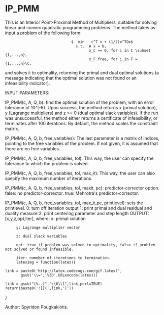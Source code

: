 # IP_PMM
This is an Interior Point-Proximal Method of Multipliers, suitable for solving linear and convex quadratic
programming problems. The method takes as input a problem of the following form:

                                  $  min   c^T x + (1/2)x^TQx$
                                    s.t.  A x = b,
                                          x_C >= 0, for i in C \subset {1,...,n},
                                          x_F free, for i in F = {1,...,n}\C.
and solves it to optimality, returning the primal and dual optimal solutions (a message indicating that the
optimal solution was not found or an infeasibility indicator).

INPUT PARAMETERS:

IP_PMM(c, A, Q, b): find the optimal solution of the problem, with an error tolerance of 10^(-6).
                     Upon success, the method returns x (primal solution), y (Lagrange multipliers) and
                     z >= 0 (dual optimal slack variables). If the run was unsuccessful, the method  either returns
                     a certificate of infeasibility, or terminates after 100 iterations. By default, the method
                     scales the constraint matrix.
                     
IP_PMM(c, A, Q, b, free_variables): The last parameter is a matrix of indices, pointing to the free variables of the
                                     problem. If not given, it is assumed that there are no free variables.
                                     
IP_PMM(c, A, Q, b, free_variables, tol): This way, the user can specify the tolerance to which the problem is solved.

IP_PMM(c, A, Q, b, free_variables, tol, max_it): This way, the user can also specify the maximum number of iterations.

IP_PMM(c, A, Q, b, free_variables, tol, maxit, pc): predictor-corrector option.
                                                     false: no predictor-corrector.
                                                     true: Mehrotra's predictor-corrector.
                                                     
IP_PMM(c, A, Q, b, free_variables, tol, max_it,pc, printlevel): sets the printlevel.
                                                              0: turn off iteration output
                                                              1: print primal and dual residual and duality measure
                                                              2: print centering parameter and step length
OUTPUT: [x,y,z,opt,iter], where:
         x: primal solution
         
         y: Lagrange multiplier vector
         
         z: dual slack variables
         
         opt: true if problem was solved to optimality, false if problem not solved or found infeasible.
         
         iter: numeber of iterations to termination.
         latexImg = function(latex){

    link = paste0('http://latex.codecogs.com/gif.latex?',
           gsub('\\=','%3D',URLencode(latex)))

    link = gsub("(%..)","\\U\\1",link,perl=TRUE)
    return(paste0('![](',link,')'))
}

Author: Spyridon Pougkakiotis.
